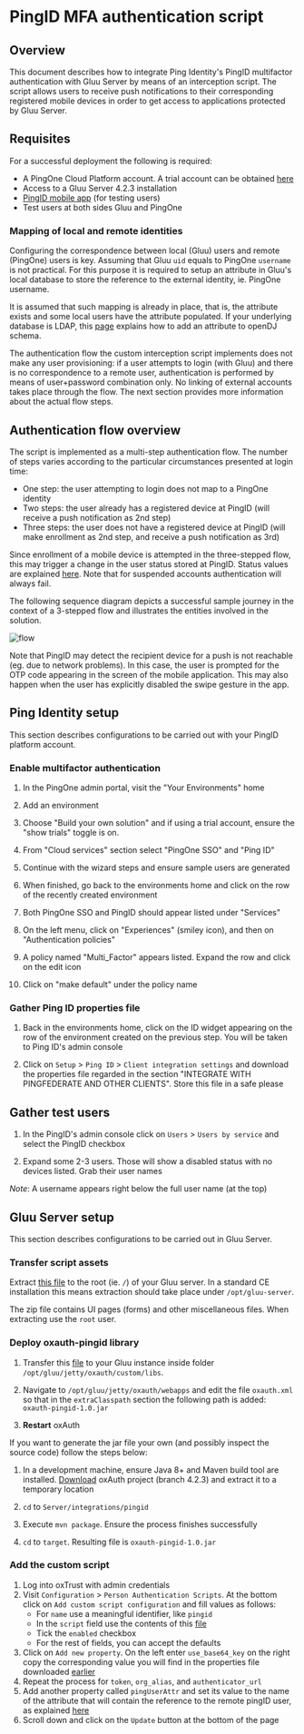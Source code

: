 # PingID MFA authentication script

## Overview

This document describes how to integrate Ping Identity's PingID multifactor authentication with Gluu Server by means of an interception script. The script allows users to receive push notifications to their corresponding registered mobile devices in order to get access to applications protected by Gluu Server.

## Requisites

For a successful deployment the following is required:

- A PingOne Cloud Platform account. A trial account can be obtained [here](https://www.pingidentity.com/en/try-ping.html)
- Access to a Gluu Server 4.2.3 installation
- [PingID mobile app](https://www.pingidentity.com/en/resources/downloads/pingid.html) (for testing users)
- Test users at both sides Gluu and PingOne 

### Mapping of local and remote identities

Configuring the correspondence between local (Gluu) users and remote (PingOne) users is key. Assuming that Gluu `uid` equals to PingOne `username` is not practical. For this purpose it is required to setup an attribute in Gluu's local database to store the reference to the external identity, ie. PingOne username.

It is assumed that such mapping is already in place, that is, the attribute exists and some local users have the attribute populated. If your underlying database is LDAP, this [page](https://www.gluu.org/docs/gluu-server/admin-guide/attribute#custom-attributes) explains how to add an attribute to openDJ schema.

The authentication flow the custom interception script implements does not make any user provisioning: if a user attempts to login (with Gluu) and there is no correspondence to a remote user, authentication is performed by means of user+password combination only. No linking of external accounts takes place through the flow. The next section provides more information about the actual flow steps.

## Authentication flow overview

The script is implemented as a multi-step authentication flow. The number of steps varies according to the particular circumstances presented at login time:

- One step: the user attempting to login does not map to a PingOne identity
- Two steps: the user already has a registered device at PingID (will receive a push notification as 2nd step)
- Three steps: the user does not have a registered device at PingID (will make enrollment as 2nd step, and receive a push notification as 3rd)

Since enrollment of a mobile device is attempted in the three-stepped flow, this may trigger a change in the user status stored at PingID. Status values are explained [here](https://apidocs.pingidentity.com/pingid-api/guide/pingid-api/pid_c_PingIDapiUserManagement/#User-Status-Values). Note that for suspended accounts authentication will always fail.

The following sequence diagram depicts a successful sample journey in the context of a 3-stepped flow and illustrates the entities involved in the solution.

![flow](https://github.com/GluuFederation/oxAuth/raw/version_4.2.3/Server/integrations/pingid/flow.png)

Note that PingID may detect the recipient device for a push is not reachable (eg. due to network problems). In this case, the user is prompted for the OTP code appearing in the screen of the mobile application. This may also happen when the user has explicitly disabled the swipe gesture in the app.

## Ping Identity setup

This section describes configurations to be carried out with your PingID platform account.

### Enable multifactor authentication

1. In the PingOne admin portal, visit the "Your Environments" home

1. Add an environment

1. Choose "Build your own solution" and if using a trial account, ensure the "show trials" toggle is on.

1. From "Cloud services" section select "PingOne SSO" and "Ping ID"

1. Continue with the wizard steps and ensure sample users are generated

1. When finished, go back to the environments home and click on the row of the recently created environment

1. Both PingOne SSO and PingID should appear listed under "Services"

1. On the left menu, click on "Experiences" (smiley icon), and then on "Authentication policies"

1. A policy named "Multi_Factor" appears listed. Expand the row and click on the edit icon

1. Click on "make default" under the policy name

### Gather Ping ID properties file 

1. Back in the environments home, click on the ID widget appearing on the row of the environment created on the previous step. You will be taken to Ping ID's admin console

1. Click on `Setup` > `Ping ID` > `Client integration settings` and download the properties file regarded in the section "INTEGRATE WITH PINGFEDERATE AND OTHER CLIENTS". Store this file in a safe please

## Gather test users

1. In the PingID's admin console click on `Users` > `Users by service` and select the PingID checkbox

1. Expand some 2-3 users. Those will show a disabled status with no devices listed. Grab their user names 

*Note*: A username appears right below the full user name (at the top)

## Gluu Server setup

This section describes configurations to be carried out in Gluu Server.

### Transfer script assets

Extract [this file](https://github.com/GluuFederation/oxAuth/raw/version_4.2.3/Server/integrations/pingid/bundle.zip) to the root (ie. `/`) of your Gluu server. In a standard CE installation this means extraction should take place under `/opt/gluu-server`.

The zip file contains UI pages (forms) and other miscellaneous files. When extracting use the `root` user.

### Deploy oxauth-pingid library

1. Transfer this [file](https://github.com/GluuFederation/oxAuth/raw/version_4.2.3/Server/integrations/pingid/oxauth-pingid-1.0.jar) to your Gluu instance inside folder `/opt/gluu/jetty/oxauth/custom/libs`. 

1. Navigate to `/opt/gluu/jetty/oxauth/webapps` and edit the file `oxauth.xml` so that in the `extraClasspath` section the following path is added: `oxauth-pingid-1.0.jar`

1. **Restart** oxAuth

If you want to generate the jar file your own (and possibly inspect the source code) follow the steps below:

1. In a development machine, ensure Java 8+ and Maven build tool are installed. [Download](https://github.com/GluuFederation/oxAuth/archive/refs/heads/version_4.2.3.zip) oxAuth project (branch 4.2.3) and extract it to a temporary location

1. `cd` to `Server/integrations/pingid`

1. Execute `mvn package`. Ensure the process finishes successfully

1. `cd` to `target`. Resulting file is `oxauth-pingid-1.0.jar`

### Add the custom script

1. Log into oxTrust with admin credentials
2. Visit `Configuration` > `Person Authentication Scripts`. At the bottom click on `Add custom script configuration` and fill values as follows:
   - For `name` use a meaningful identifier, like `pingid`
   - In the `script` field use the contents of this [file](https://github.com/GluuFederation/oxAuth/raw/version_4.2.3/Server/integrations/pingid/pingIDAuthenticator.py)
   - Tick the `enabled` checkbox
   - For the rest of fields, you can accept the defaults
3. Click on `Add new property`. On the left enter `use_base64_key` on the right copy the corresponding value you will find in the properties file downloaded [earlier](#gather-ping-id-properties-file)
4. Repeat the process for `token`, `org_alias`, and `authenticator_url`
5. Add another property called `pingUserAttr` and set its value to the name of the attribute that will contain the reference to the remote pingID user, as explained [here](#mapping-of-local-and-remote-identities)
6. Scroll down and click on the `Update` button at the bottom of the page

